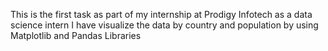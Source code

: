 This is the first task as part of my internship at Prodigy Infotech as a data science intern
I have visualize the data by country and population by using Matplotlib and Pandas Libraries
